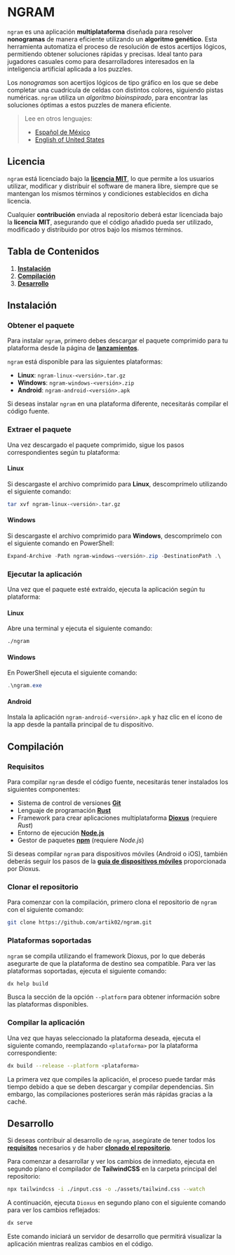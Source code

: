 # NGRAM

`ngram` es una aplicación **multiplataforma** diseñada para resolver **nonogramas** de manera eficiente utilizando un **algoritmo genético**. Esta herramienta automatiza el proceso de resolución de estos acertijos lógicos, permitiendo obtener soluciones rápidas y precisas. Ideal tanto para jugadores casuales como para desarrolladores interesados en la inteligencia artificial aplicada a los puzzles.

Los *nonogramas* son acertijos lógicos de tipo gráfico en los que se debe completar una cuadrícula de celdas con distintos colores, siguiendo pistas numéricas. `ngram` utiliza un *algoritmo bioinspirado*, para encontrar las soluciones óptimas a estos puzzles de manera eficiente.

> Lee en otros lenguajes:
>
> - [Español de México](/README.es.md)
> - [English of United States](/README.md)

## Licencia

`ngram` está licenciado bajo la [**licencia MIT**](/LICENSE.es.md), lo que permite a los usuarios utilizar, modificar y distribuir el software de manera libre, siempre que se mantengan los mismos términos y condiciones establecidos en dicha licencia.

Cualquier **contribución** enviada al repositorio deberá estar licenciada bajo la **licencia MIT**, asegurando que el código añadido pueda ser utilizado, modificado y distribuido por otros bajo los mismos términos.

## Tabla de Contenidos

1. [**Instalación**](#instalación)
1. [**Compilación**](#compilación)
1. [**Desarrollo**](#desarrollo)

## Instalación

### Obtener el paquete

Para instalar `ngram`, primero debes descargar el paquete comprimido para tu plataforma desde la página de [**lanzamientos**](https://github.com/artik02/ngram/releases).

`ngram` está disponible para las siguientes plataformas:
- **Linux**: `ngram-linux-<versión>.tar.gz`
- **Windows**: `ngram-windows-<versión>.zip`
- **Android**: `ngram-android-<versión>.apk`

Si deseas instalar `ngram` en una plataforma diferente, necesitarás compilar el código fuente.

### Extraer el paquete

Una vez descargado el paquete comprimido, sigue los pasos correspondientes según tu plataforma:

#### Linux

Si descargaste el archivo comprimido para **Linux**, descomprímelo utilizando el siguiente comando:

```bash
tar xvf ngram-linux-<versión>.tar.gz
```

#### Windows

Si descargaste el archivo comprimido para **Windows**, descomprímelo con el siguiente comando en PowerShell:

```powershell
Expand-Archive -Path ngram-windows-<versión>.zip -DestinationPath .\
```

### Ejecutar la aplicación

Una vez que el paquete esté extraído, ejecuta la aplicación según tu plataforma:

#### Linux

Abre una terminal y ejecuta el siguiente comando:

```bash
./ngram
```

#### Windows

En PowerShell ejecuta el siguiente comando:

```powershell
.\ngram.exe
```

#### Android

Instala la aplicación `ngram-android-<versión>.apk` y haz clic en el ícono de la app desde la pantalla principal de tu dispositivo.

## Compilación

### Requisitos

Para compilar `ngram` desde el código fuente, necesitarás tener instalados los siguientes componentes:

- Sistema de control de versiones [**Git**](https://git-scm.com/downloads "Git es un sistema de control de versiones distribuido, utilizado para el manejo de código fuente y colaboración en proyectos de software.")
- Lenguaje de programación [**Rust**](https://www.rust-lang.org/learn/get-started "Rust es un lenguaje de programación centrado en la seguridad, rendimiento y concurrencia, ideal para sistemas de bajo nivel y aplicaciones de alto rendimiento.")
- Framework para crear aplicaciones multiplataforma [**Dioxus**](https://dioxuslabs.com/learn/0.6/getting_started/ "Dioxus es un framework para desarrollar aplicaciones de escritorio y móviles usando Rust. Permite crear interfaces nativas en diferentes plataformas.") (requiere *Rust*)
- Entorno de ejecución [**Node.js**](https://nodejs.org/en/download/package-manager "Node.js es un entorno de ejecución para JavaScript en el lado del servidor, basado en el motor V8 de Chrome, ideal para aplicaciones escalables y de alto rendimiento.")
- Gestor de paquetes [**npm**](https://docs.npmjs.com/downloading-and-installing-node-js-and-npm "npm es el gestor de paquetes por defecto para Node.js, utilizado para instalar, actualizar y gestionar dependencias de proyectos JavaScript.") (requiere *Node.js*)

Si deseas compilar `ngram` para dispositivos móviles (Android o iOS), también deberás seguir los pasos de la [**guía de dispositivos móviles**](https://dioxuslabs.com/learn/0.6/guides/mobile) proporcionada por Dioxus.

### Clonar el repositorio

Para comenzar con la compilación, primero clona el repositorio de `ngram` con el siguiente comando:

```bash
git clone https://github.com/artik02/ngram.git
```

### Plataformas soportadas

`ngram` se compila utilizando el framework Dioxus, por lo que deberás asegurarte de que la plataforma de destino sea compatible. Para ver las plataformas soportadas, ejecuta el siguiente comando:

```bash
dx help build
```

Busca la sección de la opción `--platform` para obtener información sobre las plataformas disponibles.

### Compilar la aplicación

Una vez que hayas seleccionado la plataforma deseada, ejecuta el siguiente comando, reemplazando `<plataforma>` por la plataforma correspondiente:

```bash
dx build --release --platform <plataforma>
```

La primera vez que compiles la aplicación, el proceso puede tardar más tiempo debido a que se deben descargar y compilar dependencias. Sin embargo, las compilaciones posteriores serán más rápidas gracias a la caché.

## Desarrollo

Si deseas contribuir al desarrollo de `ngram`, asegúrate de tener todos los [**requisitos**](#requisitos) necesarios y de haber [**clonado el repositorio**](#clonar-el-repositorio).

Para comenzar a desarrollar y ver los cambios de inmediato, ejecuta en segundo plano el compilador de **TailwindCSS** en la carpeta principal del repositorio:

```bash
npx tailwindcss -i ./input.css -o ./assets/tailwind.css --watch
```

A continuación, ejecuta `Dioxus` en segundo plano con el siguiente comando para ver los cambios reflejados:

```bash
dx serve
```

Este comando iniciará un servidor de desarrollo que permitirá visualizar la aplicación mientras realizas cambios en el código.
